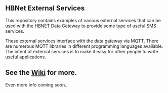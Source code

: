 ## HBNet External Services

This repository contains examples of various external services that can be used with the HBNET Data Gateway to provide some type of useful SMS services.

These external services interface with the data gateway via MQTT. There are numerous MQTT libraries in different programming languages available. The intent of external services is to make it easy for other people to write useful applications.

## See the [Wiki](https://github.com/kf7eel/hbnet_external_services/wiki) for more.

Even more info coming soon...
